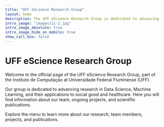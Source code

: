 ```yaml
---
title: "UFF eScience Research Group"
layout: home
description: The UFF eScience Research Group is dedicated to advancing research in Data Science, Machine Learning, and their applications to social good and healthcare.
intro_image: "images/ic-2.jpg"
intro_image_absolute: true
intro_image_hide_on_mobile: true
show_call_box: false
---
```


# UFF eScience Research Group

Welcome to the official page of the UFF eScience Research Group, part of the Instituto de Computação at Universidade Federal Fluminense (UFF).

Our group is dedicated to advancing research in Data Science, Machine Learning, and their applications to social good and healthcare. Here you will find information about our team, ongoing projects, and scientific publications.

Explore the menu to learn more about our research, team members, projects, and publications.
